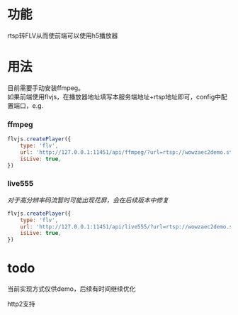 # 功能
rtsp转FLV从而使前端可以使用h5播放器

# 用法
目前需要手动安装ffmpeg。  
如果前端使用flvjs，在播放器地址填写本服务端地址+rtsp地址即可，config中配置端口，e.g.  

### ffmpeg

```javascript
flvjs.createPlayer({
    type: 'flv',
    url: 'http://127.0.0.1:11451/api/ffmpeg/?url=rtsp://wowzaec2demo.streamlock.net/vod/mp4:BigBuckBunny_115k.mov',
    isLive: true,
})
```

### live555

*对于高分辨率码流暂时可能出现花屏，会在后续版本中修复*

```javascript
flvjs.createPlayer({
    type: 'flv',
    url: 'http://127.0.0.1:11451/api/live555/?url=rtsp://wowzaec2demo.streamlock.net/vod/mp4:BigBuckBunny_115k.mov',
    isLive: true,
})
```

# todo
当前实现方式仅供demo，后续有时间继续优化

http2支持
